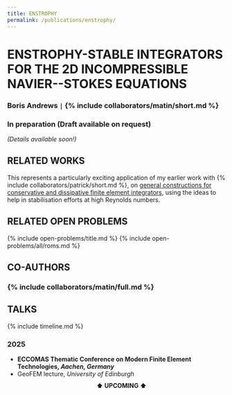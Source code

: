 ```yaml
---
title: ENSTROPHY
permalink: /publications/enstrophy/
---
```


# ENSTROPHY-STABLE INTEGRATORS FOR THE 2D INCOMPRESSIBLE NAVIER--STOKES EQUATIONS

### Boris Andrews <code>&#124;</code> {% include collaborators/matin/short.md %}

### In preparation (Draft available on request)

*(Details available soon!)*

## RELATED WORKS

This represents a particularly exciting application of my earlier work with {% include collaborators/patrick/short.md %}, on [general constructions for conservative and dissipative finite element integrators](/publications/sp-integrators/), using the ideas to help in stabilisation efforts at high Reynolds numbers.

## RELATED OPEN PROBLEMS

{% include open-problems/title.md %}
{% include open-problems/all/roms.md %}

## CO-AUTHORS

### {% include collaborators/matin/full.md %}

## TALKS

{% include timeline.md %}

<div class="timeline">
  <div class="outer">
    <div class="card">
      <div class="info">
        <h3 class="title">2025</h3>
        <p><ul>
          <li><strong>ECCOMAS Thematic Conference on Modern Finite Element Technologies, <em>Aachen, Germany</em></strong></li>
          <li>GeoFEM lecture, <em>University of Edinburgh</em></li>
          <div style="text-align: center; padding: 10px 0;"><strong>⬆️ UPCOMING ⬆️</strong></div>
        </ul></p>
      </div>
    </div>
  </div>
</div>
